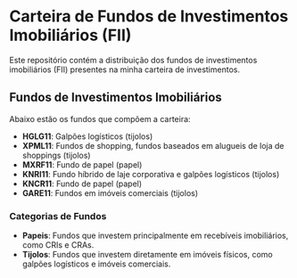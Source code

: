 # Carteira de Fundos de Investimentos Imobiliários (FII)

Este repositório contém a distribuição dos fundos de investimentos imobiliários (FII) presentes na minha carteira de investimentos.

## Fundos de Investimentos Imobiliários

Abaixo estão os fundos que compõem a carteira:

- **HGLG11**: Galpões logísticos (tijolos)
- **XPML11**: Fundos de shopping, fundos baseados em alugueis de loja de shoppings (tijolos)
- **MXRF11**: Fundo de papel (papel)
- **KNRI11**: Fundo híbrido de laje corporativa e galpões logísticos (tijolos)
- **KNCR11**: Fundo de papel (papel)
- **GARE11**: Fundos em imóveis comerciais (tijolos)

### Categorias de Fundos

- **Papeis**: Fundos que investem principalmente em recebíveis imobiliários, como CRIs e CRAs.
- **Tijolos**: Fundos que investem diretamente em imóveis físicos, como galpões logísticos e imóveis comerciais.
